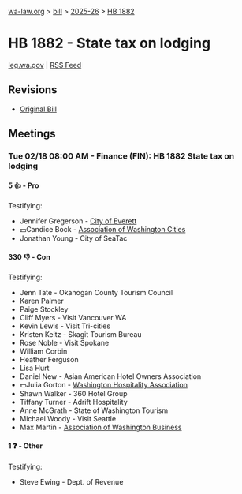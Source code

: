 [wa-law.org](/) > [bill](/bill/) > [2025-26](/bill/2025-26/) > [HB 1882](/bill/2025-26/hb/1882/)

# HB 1882 - State tax on lodging
[leg.wa.gov](https://app.leg.wa.gov/billsummary?BillNumber=1882&Year=2025&Initiative=false) | [RSS Feed](./rss.xml)

## Revisions
* [Original Bill](1/)

## Meetings
### Tue 02/18 08:00 AM - Finance (FIN): HB 1882 State tax on lodging
#### 5 👍 - Pro
Testifying:
* Jennifer Gregerson - [City of Everett](/org/city_of_everett/)
* 💵Candice Bock - [Association of Washington Cities](/org/association_of_washington_cities/)
* Jonathan Young - City of SeaTac

#### 330 👎 - Con
Testifying:
* Jenn Tate - Okanogan County Tourism Council
* Karen Palmer
* Paige Stockley
* Cliff Myers - Visit Vancouver WA
* Kevin Lewis - Visit Tri-cities
* Kristen Keltz - Skagit Tourism Bureau
* Rose Noble - Visit Spokane
* William Corbin
* Heather Ferguson
* Lisa Hurt
* Daniel New - Asian American Hotel Owners Association
* 💵Julia Gorton - [Washington Hospitality Association](/org/washington_hospitality_association/)
* Shawn Walker - 360 Hotel Group
* Tiffany Turner - Adrift Hospitality
* Anne McGrath - State of Washington Tourism
* Michael Woody - Visit Seattle
* Max Martin - [Association of Washington Business](/org/association_of_washington_business/)

#### 1 ❓ - Other
Testifying:
* Steve Ewing - Dept. of Revenue
